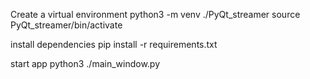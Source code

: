 Create a virtual environment
python3 -m venv ./PyQt_streamer
source PyQt_streamer/bin/activate

install dependencies
pip install -r requirements.txt

start app
python3 ./main_window.py
